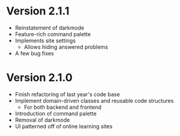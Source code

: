 # Version 2.1.1

* Reinstatement of darkmode
* Feature-rich command palette
* Implements site settings
  * Allows hiding answered problems
* A few bug fixes

# Version 2.1.0

* Finish refactoring of last year's code base
* Implement domain-driven classes and reusable code structures
  * For both backend and frontend
* Introduction of command palette
* Removal of darkmode
* UI patterned off of online learning sites